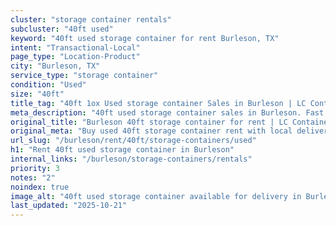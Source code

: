```yaml
---
cluster: "storage container rentals"
subcluster: "40ft used"
keyword: "40ft used storage container for rent Burleson, TX"
intent: "Transactional-Local"
page_type: "Location-Product"
city: "Burleson, TX"
service_type: "storage container"
condition: "Used"
size: "40ft"
title_tag: "40ft 1ox Used storage container Sales in Burleson | LC Container"
meta_description: "40ft used storage container sales in Burleson. Fast delivery, competitive pricing. Serving storage containers area. Quote ID: IYW. Call (214) 524-4168 for your free quote today."
original_title: "Burleson 40ft storage container for rent | LC Container"
original_meta: "Buy used 40ft storage container rent with local delivery in Burleson, TX. LC Container — local Since 2003. Request a fast quote today."
url_slug: "/burleson/rent/40ft/storage-containers/used"
h1: "Rent 40ft used storage container in Burleson"
internal_links: "/burleson/storage-containers/rentals"
priority: 3
notes: "2"
noindex: true
image_alt: "40ft used storage container available for delivery in Burleson"
last_updated: "2025-10-21"
---
```


<!-- TODO: Add unique city/inventory copy, images, and internal links here. -->
